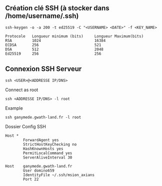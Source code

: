 ## Création clé SSH (à stocker dans /home/username/.ssh)
    ssh-keygen -o -a 200 -t ed25519 -C "<USERNAME> <DATE>" -f <KEY_NAME>

    Protocole	Longueur minimum (bits)	    Longueur Maximum(bits)
    RSA	        1024	                    16384
    ECDSA	    256	                        521
    DSA	        512	                        2048
    Ed25519	    256	                        256

## Connexion SSH Serveur
    
    ssh <USER>@<ADDRESSE IP/DNS>
    
Connect as root
    
    ssh <ADDRESSE IP/DNS> -l root

Example

    ssh ganymede.gwath-land.fr -l root

Dossier Config SSH

    Host *
            ForwardAgent yes
            StrictHostKeyChecking no
            HashKnownHosts yes
            PermitLocalCommand yes
            ServerAliveInterval 30

    Host    ganymede.gwath-land.fr
            User domino659
            IdentityFile ~/.ssh/msion_axians
            Port 22
